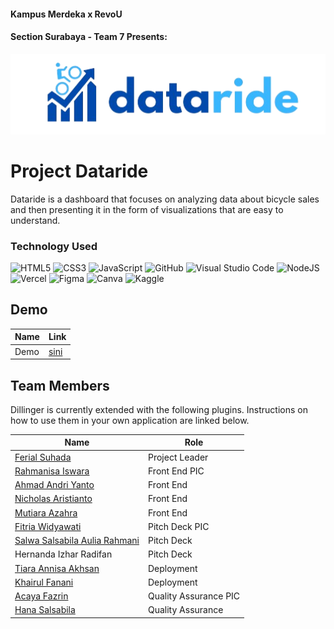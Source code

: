 #### Kampus Merdeka x RevoU
#### Section Surabaya - Team 7 Presents:

<p align="center">
 <img src="images/logofix.png", width="1024px"/>
</p>

# Project Dataride
Dataride is a dashboard that focuses on analyzing data about bicycle sales and then presenting it in the form of visualizations that are easy to understand.

### Technology Used
![HTML5](https://img.shields.io/badge/html5-%23E34F26.svg?style=for-the-badge&logo=html5&logoColor=white)
![CSS3](https://img.shields.io/badge/css3-%231572B6.svg?style=for-the-badge&logo=css3&logoColor=white)
![JavaScript](https://img.shields.io/badge/javascript-%23323330.svg?style=for-the-badge&logo=javascript&logoColor=%23F7DF1E)
![GitHub](https://img.shields.io/badge/github-%23121011.svg?style=for-the-badge&logo=github&logoColor=white)
![Visual Studio Code](https://img.shields.io/badge/Visual%20Studio%20Code-0078d7.svg?style=for-the-badge&logo=visual-studio-code&logoColor=white)
![NodeJS](https://img.shields.io/badge/node.js-6DA55F?style=for-the-badge&logo=node.js&logoColor=white)
![Vercel](https://img.shields.io/badge/vercel-%23000000.svg?style=for-the-badge&logo=vercel&logoColor=white)
![Figma](https://img.shields.io/badge/figma-%23F24E1E.svg?style=for-the-badge&logo=figma&logoColor=white)
![Canva](https://img.shields.io/badge/Canva-%2300C4CC.svg?style=for-the-badge&logo=Canva&logoColor=white)
![Kaggle](https://img.shields.io/badge/Kaggle-035a7d?style=for-the-badge&logo=kaggle&logoColor=white)

## Demo

| Name | Link |
| ------ | ------ |
| Demo | [sini](https://huhu-git-main-andriy1012s-projects.vercel.app/)|

## Team Members

Dillinger is currently extended with the following plugins.
Instructions on how to use them in your own application are linked below.

| Name | Role |
| ------ | ------ |
| [Ferial Suhada](https://github.com/suhadaferial) | Project Leader |
| [Rahmanisa Iswara](https://github.com/Rahmanisaaaa) | Front End PIC |
| [Ahmad Andri Yanto](https://github.com/andriy1012) | Front End |
| [Nicholas Aristianto](https://github.com/Nichh80) | Front End |
| [Mutiara Azahra](https://github.com/mutiaraazhr) | Front End |
| [Fitria Widyawati](https://github.com/FitriaWidyawati) | Pitch Deck PIC |
| [Salwa Salsabila Aulia Rahmani](https://github.com/salwaslsabl) | Pitch Deck |
| Hernanda Izhar Radifan | Pitch Deck |
| [Tiara Annisa Akhsan](https://github.com/tiaraannisaa) | Deployment |
| [Khairul Fanani](https://github.com/khairulfanani) | Deployment |
| [Acaya Fazrin](https://github.com/AcayaF) | Quality Assurance PIC |
| [Hana Salsabila](https://github.com/hanasalsabila22) | Quality Assurance |




